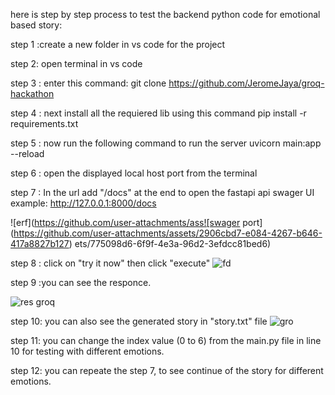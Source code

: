 here is step by step process to test the backend python code for emotional based story:

step 1 :create a new folder in vs code for the project

step 2: open terminal in vs code

step 3 : enter this command:
  git clone https://github.com/JeromeJaya/groq-hackathon

step 4 : next install all the requiered lib using this command
  pip install -r requirements.txt

step 5 : now run the following command to run the server
  uvicorn main:app --reload

step 6 : open the displayed local host port from the terminal

step 7 : In the url add "/docs" at the end to open the fastapi api swager UI
 example: http://127.0.0.1:8000/docs
 
![erf](https://github.com/user-attachments/ass![swager port](https://github.com/user-attachments/assets/2906cbd7-e084-4267-b646-417a8827b127)
ets/775098d6-6f9f-4e3a-96d2-3efdcc81bed6)

step 8 : click on "try it now" then click "execute"
![fd](https://github.com/user-attachments/assets/8049064c-4831-4a43-a147-adf1e179dd3c)

step 9 :you can see the responce.

![res groq](https://github.com/user-attachments/assets/4b4e08fa-0b9d-47f9-a442-13a45a17a15b)

step 10: you can also see the generated story in "story.txt" file
  ![gro](https://github.com/user-attachments/assets/7cdce34b-3d39-4ecd-980d-c3fcea51af39)

step 11: you can change the index value (0 to 6) from the main.py file in line 10 for testing with different emotions.

step 12: you can repeate the step 7, to see continue of the story for different emotions.
